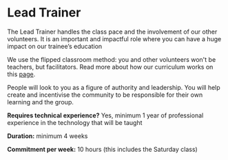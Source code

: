 # Lead Trainer

The Lead Trainer handles the class pace and the involvement of our other volunteers. It is an important and impactful role where you can have a huge impact on our trainee’s education

We use the flipped classroom method: you and other volunteers won't be teachers, but facilitators. Read more about how our curriculum works on this [page](https://sdc.codeyourfuture.io/how-our-curriculum-works/).

People will look to you as a figure of authority and leadership. You will help create and incentivise the community to be responsible for their own learning and the group.



**Requires technical experience?** Yes, minimum 1 year of professional experience in the technology that will be taught

**Duration:** minimum 4 weeks

**Commitment per week:** 10 hours (this includes the Saturday class)

